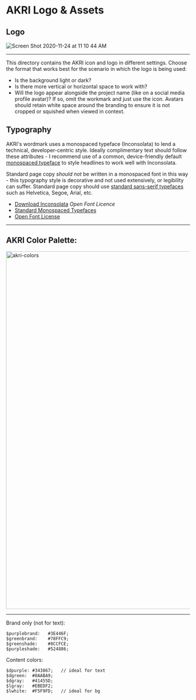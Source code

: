 # AKRI Logo & Assets


## Logo

![Screen Shot 2020-11-24 at 11 10 44 AM](https://user-images.githubusercontent.com/686194/104776503-0c842b80-572f-11eb-8c69-a74df6d3d3f3.png)


---

This directory contains the AKRI icon and logo in different settings. Choose the format that works best for the scenario in which the logo is being used:

* Is the background light or dark?
* Is there more vertical or horizontal space to work with?
* Will the logo appear alongside the project name (like on a social media profile avatar)? If so, omit the workmark and just use the icon. Avatars should retain white space around the branding to ensure it is not cropped or squished when viewed in context. 

## Typography

AKRI's wordmark uses a monospaced typeface (Inconsolata) to lend a technical, developer-centric style. Ideally complimentary text should follow these attributes - I recommend use of a common, device-friendly default [monospaced typeface](https://en.wikipedia.org/wiki/List_of_monospaced_typefaces) to style headlines to work well with Inconsolata.

Standard page copy *should not* be written in a monospaced font in this way - this typography style is decorative and not used extensively, or legibility can suffer. Standard page copy should use [standard sans-serif typefaces](https://fontsarena.com/blog/operating-systems-default-sans-serif-fonts/) such as Helvetica, Segoe, Arial, etc.

* [Download Inconsolata](https://fonts.google.com/specimen/Inconsolata) _Open Font Licence_  
* [Standard Monospaced Typefaces](https://www.cssfontstack.com/)  
* [Open Font License](https://scripts.sil.org/cms/scripts/page.php?site_id=nrsi&id=OFL)  

---

## AKRI Color Palette:

<img width="977" alt="akri-colors" src="https://user-images.githubusercontent.com/686194/100138031-4842f900-2e42-11eb-839e-0d8daeeb142c.png">

---

Brand only (not for text):

```
$purplebrand:   #3E446F;
$greenbrand:    #78FFC9;
$greenshade:    #8CCFCE;
$purpleshade:   #524886;
```

Content colors:

```
$dpurple: #343867;   // ideal for text
$dgreen:  #0AABA9;
$dgray:   #41455D;
$lgray:   #EBEDF2;
$lwhite:  #F5F9FD;   // ideal for bg
```

